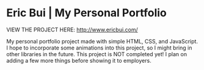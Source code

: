 # Eric Bui | My Personal Portfolio

VIEW THE PROJECT HERE: http://www.ericbui.com/

My personal portfolio project made with simple HTML, CSS, and JavaScript. 
I hope to incorporate some animations into this project, so I might bring in other libraries in the future. This project is NOT completed yet! I plan on adding a few more things before showing it to employers.

